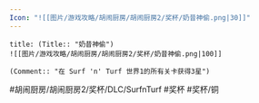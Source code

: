 ```yaml
---
Icon: "![[图片/游戏攻略/胡闹厨房/胡闹厨房2/奖杯/奶昔神偷.png|30]]"
---
```

```ad-common-bronze-trophy
title: (Title:: "奶昔神偷")
![[图片/游戏攻略/胡闹厨房/胡闹厨房2/奖杯/奶昔神偷.png|100]]

(Comment:: "在 Surf 'n' Turf 世界1的所有关卡获得3星")
```

#胡闹厨房/胡闹厨房2/奖杯/DLC/SurfnTurf #奖杯 #奖杯/铜
